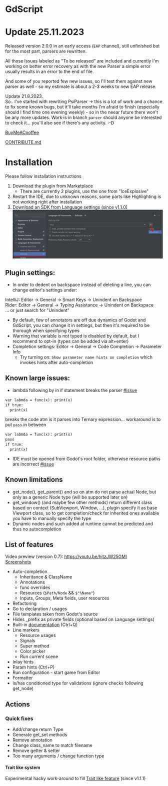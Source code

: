 # GdScript

# Update 25.11.2023 #  
Released version 2.0.0 in an early access (`EAP` channel), still unfinished but for the most part, parsers are rewritten.  

All those Issues labeled as "To be released" are included and currently I'm working on better error recovery as with the new Parser a simple error usually results in an error to the end of file.

And some of you reported few new issues, so I'll test them against new parser as well - so my estimate is about a 2-3 weeks to new EAP release.

Update 21.8.2023.  
So.. I've started with rewriting PsiParser -> this is a lot of work and a chance to fix some known bugs, but it'll take months I'm afraid to finish (especially should I find time one evening weekly) - so in the neear future there won't be any more updates.
Work is in branch `parser` should anyone be interested to check it... you'll also see if there's any activity. :-D 

[BuyMeACooffee](https://www.buymeacoffee.com/iceexplosive) 

[CONTRIBUTE.md](CONTRIBUTE.md)

# Installation

Please follow installation instructions

1. Download the plugin from Marketplace
   - There are currently 2 plugins, use the one from "IceExplosive"
2. Restart the IDE, due to unknown reasons, some parts like Highlighting is not working right after installation
3. Download an SDK from Language settings (since v1.1.0)
   ![](./screens/download_sdk.png)

## Plugin settings:
- In order to dedent on backspace instead of deleting a line, you can change editor's settings under:
 
IntelliJ: Editor -> General -> Smart Keys -> Unindent on Backspace  
Rider: Editor -> General -> Typing Assistance -> Unindent on Backspace  
... or just search for "Unindent"

- By default, few of annotators are off due dynamics of Godot and GdScript, you can change it in settings, but then
it's required to be thorough when specifying types
- Warning that variable is not typed is disabled by default, but I recommend to opt-in (types can be added via alt+enter)  
- Completion settings: Editor -> General -> Code Completion -> Parameter Info
  - Try turning on: `Show parameter name hints on completion` which invokes hints after auto-completion

## Known large issues:
- lambda following by in if statement breaks the parser [#issue](https://gitlab.com/IceExplosive/gdscript/-/issues/117)
```
var labmda = func(x): print(x)
if true:
  print(x)
```
breaks the code atm is it parses into Ternary expression... workaround is to put `pass` in between
```
var labmda = func(x): print(x)
pass
if true:
  print(x)
```
- IDE must be opened from Godot's root folder, otherwise resource paths are incorrect [#issue](https://gitlab.com/IceExplosive/gdscript/-/issues/97)

## Known limitations

- get_node(), get_parent() and so on atm do not parse actual Node, but only as a generic Node type (will be supported later on)
- get_window() (and maybe few other methods) return different class based on context (SubViewport, Window, ...),
plugin specify it as base Viewport class, so to get completion/check for inherited ones available you have to manually specify the type
- Dynamic nodes and such added at runtime cannot be predicted and thus no autocompletion

## List of features

Video preview (version 0.7): https://youtu.be/hjtzJW25GMI  
[Screenshots](./documentation/features.md)  

- Auto-completion
  - Inheritance & ClassName
  - Annotations
  - func overrides
  - Resources (`$Path/Node` && `$"%Name"`)
  - Inputs, Groups, Meta fields, user resources
- Refactoring
- Go to declaration / usages
- File templates taken from Godot's source
- Hides _prefix as private fields (optional based on Language settings)
- Built-in [documentation](./documentation/auto-documentation.md) (Ctrl+Q)
- Line markers
  - Resource usages  
  - Signals  
  - Super method
  - Color picker
  - Run current scene
- Inlay hints  
- Param hints (Ctrl+P)  
- Run configuration - start game from Editor
- Formatter
- is/has conditioned type for validations (ignore checks following get_node)

## Actions
### Quick fixes
- Add/change return Type
- Generate get_set methods
- Remove annotation
- Change class_name to match filename
- Remove getter & setter
- Too many arguments / change function type

#### Trait like system
Experimental hacky work-around to fill [Trait like feature](./documentation/trait.md) (since v1.1.1)
